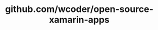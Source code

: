 ---
layout: post
title: github.com/wcoder/open-source-xamarin-apps
categories: link
tags: [انگلیسی, برنامه‌نویسی]
---